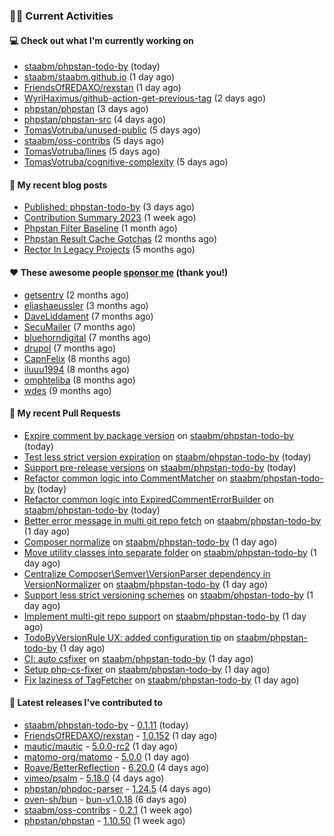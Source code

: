 ### 👨‍💻 Current Activities


#### 💻 Check out what I'm currently working on

- [staabm/phpstan-todo-by](https://github.com/staabm/phpstan-todo-by) (today)
- [staabm/staabm.github.io](https://github.com/staabm/staabm.github.io) (1 day ago)
- [FriendsOfREDAXO/rexstan](https://github.com/FriendsOfREDAXO/rexstan) (1 day ago)
- [WyriHaximus/github-action-get-previous-tag](https://github.com/WyriHaximus/github-action-get-previous-tag) (2 days ago)
- [phpstan/phpstan](https://github.com/phpstan/phpstan) (3 days ago)
- [phpstan/phpstan-src](https://github.com/phpstan/phpstan-src) (4 days ago)
- [TomasVotruba/unused-public](https://github.com/TomasVotruba/unused-public) (5 days ago)
- [staabm/oss-contribs](https://github.com/staabm/oss-contribs) (5 days ago)
- [TomasVotruba/lines](https://github.com/TomasVotruba/lines) (5 days ago)
- [TomasVotruba/cognitive-complexity](https://github.com/TomasVotruba/cognitive-complexity) (5 days ago)


#### 📜 My recent blog posts

- [Published: phpstan-todo-by](https://staabm.github.io/2023/12/17/phpstan-todo-by-published.html) (3 days ago)
- [Contribution Summary 2023](https://staabm.github.io/2023/12/07/contribution-summary-2023.html) (1 week ago)
- [Phpstan Filter Baseline](https://staabm.github.io/2023/10/30/phpstan-filter-baseline.html) (1 month ago)
- [Phpstan Result Cache Gotchas](https://staabm.github.io/2023/10/21/phpstan-result-cache-gotchas.html) (2 months ago)
- [Rector In Legacy Projects](https://staabm.github.io/2023/07/23/rector-in-legacy-projects.html) (5 months ago)


#### ❤️ These awesome people [sponsor me](https://github.com/sponsors/staabm) (thank you!)

- [getsentry](https://github.com/getsentry) (2 months ago)
- [eliashaeussler](https://github.com/eliashaeussler) (3 months ago)
- [DaveLiddament](https://github.com/DaveLiddament) (7 months ago)
- [SecuMailer](https://github.com/SecuMailer) (7 months ago)
- [bluehorndigital](https://github.com/bluehorndigital) (7 months ago)
- [drupol](https://github.com/drupol) (7 months ago)
- [CapnFelix](https://github.com/CapnFelix) (8 months ago)
- [iluuu1994](https://github.com/iluuu1994) (8 months ago)
- [omphteliba](https://github.com/omphteliba) (8 months ago)
- [wdes](https://github.com/wdes) (9 months ago)


#### 🔨 My recent Pull Requests

- [Expire comment by package version](https://github.com/staabm/phpstan-todo-by/pull/32) on [staabm/phpstan-todo-by](https://github.com/staabm/phpstan-todo-by) (today)
- [Test less strict version expiration](https://github.com/staabm/phpstan-todo-by/pull/30) on [staabm/phpstan-todo-by](https://github.com/staabm/phpstan-todo-by) (today)
- [Support pre-release versions](https://github.com/staabm/phpstan-todo-by/pull/29) on [staabm/phpstan-todo-by](https://github.com/staabm/phpstan-todo-by) (today)
- [Refactor common logic into CommentMatcher](https://github.com/staabm/phpstan-todo-by/pull/28) on [staabm/phpstan-todo-by](https://github.com/staabm/phpstan-todo-by) (today)
- [Refactor common logic into ExpiredCommentErrorBuilder](https://github.com/staabm/phpstan-todo-by/pull/27) on [staabm/phpstan-todo-by](https://github.com/staabm/phpstan-todo-by) (today)
- [Better error message in multi git repo fetch](https://github.com/staabm/phpstan-todo-by/pull/25) on [staabm/phpstan-todo-by](https://github.com/staabm/phpstan-todo-by) (1 day ago)
- [Composer normalize](https://github.com/staabm/phpstan-todo-by/pull/24) on [staabm/phpstan-todo-by](https://github.com/staabm/phpstan-todo-by) (1 day ago)
- [Move utility classes into separate folder](https://github.com/staabm/phpstan-todo-by/pull/23) on [staabm/phpstan-todo-by](https://github.com/staabm/phpstan-todo-by) (1 day ago)
- [Centralize Composer\Semver\VersionParser dependency in VersionNormalizer](https://github.com/staabm/phpstan-todo-by/pull/22) on [staabm/phpstan-todo-by](https://github.com/staabm/phpstan-todo-by) (1 day ago)
- [Support less strict versioning schemes](https://github.com/staabm/phpstan-todo-by/pull/21) on [staabm/phpstan-todo-by](https://github.com/staabm/phpstan-todo-by) (1 day ago)
- [Implement multi-git repo support](https://github.com/staabm/phpstan-todo-by/pull/20) on [staabm/phpstan-todo-by](https://github.com/staabm/phpstan-todo-by) (1 day ago)
- [TodoByVersionRule UX: added configuration tip](https://github.com/staabm/phpstan-todo-by/pull/18) on [staabm/phpstan-todo-by](https://github.com/staabm/phpstan-todo-by) (1 day ago)
- [CI: auto csfixer](https://github.com/staabm/phpstan-todo-by/pull/17) on [staabm/phpstan-todo-by](https://github.com/staabm/phpstan-todo-by) (1 day ago)
- [Setup php-cs-fixer](https://github.com/staabm/phpstan-todo-by/pull/16) on [staabm/phpstan-todo-by](https://github.com/staabm/phpstan-todo-by) (1 day ago)
- [Fix laziness of TagFetcher](https://github.com/staabm/phpstan-todo-by/pull/15) on [staabm/phpstan-todo-by](https://github.com/staabm/phpstan-todo-by) (1 day ago)


#### 🔭 Latest releases I've contributed to

- [staabm/phpstan-todo-by](https://github.com/staabm/phpstan-todo-by) - [0.1.11](https://github.com/staabm/phpstan-todo-by/releases/tag/0.1.11) (today)
- [FriendsOfREDAXO/rexstan](https://github.com/FriendsOfREDAXO/rexstan) - [1.0.152](https://github.com/FriendsOfREDAXO/rexstan/releases/tag/1.0.152) (1 day ago)
- [mautic/mautic](https://github.com/mautic/mautic) - [5.0.0-rc2](https://github.com/mautic/mautic/releases/tag/5.0.0-rc2) (1 day ago)
- [matomo-org/matomo](https://github.com/matomo-org/matomo) - [5.0.0](https://github.com/matomo-org/matomo/releases/tag/5.0.0) (1 day ago)
- [Roave/BetterReflection](https://github.com/Roave/BetterReflection) - [6.20.0](https://github.com/Roave/BetterReflection/releases/tag/6.20.0) (4 days ago)
- [vimeo/psalm](https://github.com/vimeo/psalm) - [5.18.0](https://github.com/vimeo/psalm/releases/tag/5.18.0) (4 days ago)
- [phpstan/phpdoc-parser](https://github.com/phpstan/phpdoc-parser) - [1.24.5](https://github.com/phpstan/phpdoc-parser/releases/tag/1.24.5) (4 days ago)
- [oven-sh/bun](https://github.com/oven-sh/bun) - [bun-v1.0.18](https://github.com/oven-sh/bun/releases/tag/bun-v1.0.18) (6 days ago)
- [staabm/oss-contribs](https://github.com/staabm/oss-contribs) - [0.2.1](https://github.com/staabm/oss-contribs/releases/tag/0.2.1) (1 week ago)
- [phpstan/phpstan](https://github.com/phpstan/phpstan) - [1.10.50](https://github.com/phpstan/phpstan/releases/tag/1.10.50) (1 week ago)

